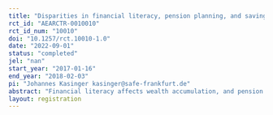 ```yaml
---
title: "Disparities in financial literacy, pension planning, and saving behavior"
rct_id: "AEARCTR-0010010"
rct_id_num: "10010"
doi: "10.1257/rct.10010-1.0"
date: "2022-09-01"
status: "completed"
jel: "nan"
start_year: "2017-01-16"
end_year: "2018-02-03"
pi: "Johannes Kasinger kasinger@safe-frankfurt.de"
abstract: "Financial literacy affects wealth accumulation, and pension planning plays a key role in this relationship. In a large field experiment, we employ a digital pension aggregation tool to confront a treatment group with a simplified overview of their current pension claims across all pillars of the pension system. We combine survey and administrative bank data to measure the effects on actual saving behavior. Access to the tool decreases pension uncertainty for treated individuals. Average savings increase---especially for the financially less literate. We conclude that simplification of pension information can potentially reduce disparities in pension planning and savings behavior."
layout: registration
---
```


